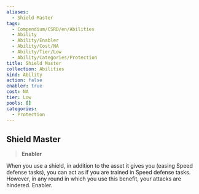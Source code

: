 ```yaml
---
aliases:
  - Shield Master
tags:
  - Compendium/CSRD/en/Abilities
  - Ability
  - Ability/Enabler
  - Ability/Cost/NA
  - Ability/Tier/Low
  - Ability/Categories/Protection
title: Shield Master
collection: Abilities
kind: Ability
action: false
enabler: true
cost: NA
tier: Low
pools: []
categories:
  - Protection
---
```

## Shield Master    
>**Enabler**  
    
When you use a shield, in addition to the asset it gives you (easing Speed defense tasks), you can act as if you are trained in Speed defense tasks. However, in any round in which you use this benefit, your attacks are hindered. Enabler.